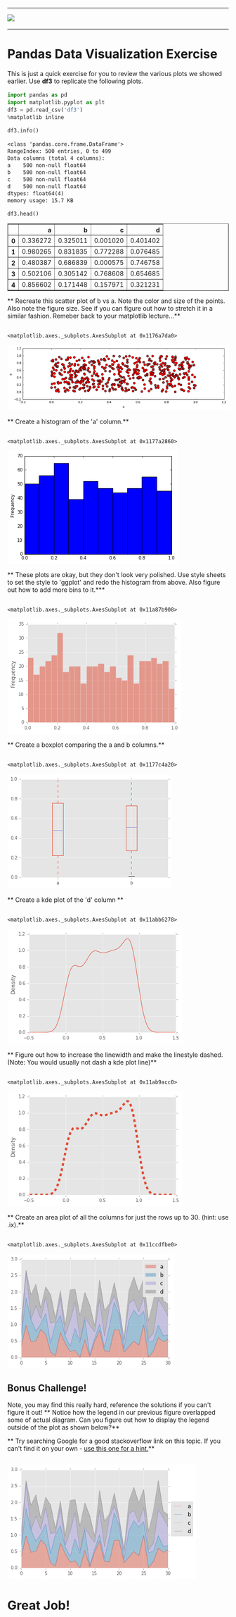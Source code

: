 
___

<a href='http://www.pieriandata.com'> <img src='../Pierian_Data_Logo.png' /></a>
___
# Pandas Data Visualization Exercise

This is just a quick exercise for you to review the various plots we showed earlier. Use **df3** to replicate the following plots. 


```python
import pandas as pd
import matplotlib.pyplot as plt
df3 = pd.read_csv('df3')
%matplotlib inline
```


```python
df3.info()
```

    <class 'pandas.core.frame.DataFrame'>
    RangeIndex: 500 entries, 0 to 499
    Data columns (total 4 columns):
    a    500 non-null float64
    b    500 non-null float64
    c    500 non-null float64
    d    500 non-null float64
    dtypes: float64(4)
    memory usage: 15.7 KB
    


```python
df3.head()
```




<div>
<table border="1" class="dataframe">
  <thead>
    <tr style="text-align: right;">
      <th></th>
      <th>a</th>
      <th>b</th>
      <th>c</th>
      <th>d</th>
    </tr>
  </thead>
  <tbody>
    <tr>
      <th>0</th>
      <td>0.336272</td>
      <td>0.325011</td>
      <td>0.001020</td>
      <td>0.401402</td>
    </tr>
    <tr>
      <th>1</th>
      <td>0.980265</td>
      <td>0.831835</td>
      <td>0.772288</td>
      <td>0.076485</td>
    </tr>
    <tr>
      <th>2</th>
      <td>0.480387</td>
      <td>0.686839</td>
      <td>0.000575</td>
      <td>0.746758</td>
    </tr>
    <tr>
      <th>3</th>
      <td>0.502106</td>
      <td>0.305142</td>
      <td>0.768608</td>
      <td>0.654685</td>
    </tr>
    <tr>
      <th>4</th>
      <td>0.856602</td>
      <td>0.171448</td>
      <td>0.157971</td>
      <td>0.321231</td>
    </tr>
  </tbody>
</table>
</div>



** Recreate this scatter plot of b vs a. Note the color and size of the points. Also note the figure size. See if you can figure out how to stretch it in a similar fashion. Remeber back to your matplotlib lecture...**


```python

```




    <matplotlib.axes._subplots.AxesSubplot at 0x1176a7da0>




![png](output_5_1.png)


** Create a histogram of the 'a' column.**


```python

```




    <matplotlib.axes._subplots.AxesSubplot at 0x1177a2860>




![png](output_7_1.png)


** These plots are okay, but they don't look very polished. Use style sheets to set the style to 'ggplot' and redo the histogram from above. Also figure out how to add more bins to it.***


```python

```




    <matplotlib.axes._subplots.AxesSubplot at 0x11a87b908>




![png](output_9_1.png)


** Create a boxplot comparing the a and b columns.**


```python

```




    <matplotlib.axes._subplots.AxesSubplot at 0x1177c4a20>




![png](output_11_1.png)


** Create a kde plot of the 'd' column **


```python

```




    <matplotlib.axes._subplots.AxesSubplot at 0x11abb6278>




![png](output_13_1.png)


** Figure out how to increase the linewidth and make the linestyle dashed. (Note: You would usually not dash a kde plot line)**


```python

```




    <matplotlib.axes._subplots.AxesSubplot at 0x11ab9acc0>




![png](output_15_1.png)


** Create an area plot of all the columns for just the rows up to 30. (hint: use .ix).**


```python

```




    <matplotlib.axes._subplots.AxesSubplot at 0x11ccdfbe0>




![png](output_17_1.png)


## Bonus Challenge!
Note, you may find this really hard, reference the solutions if you can't figure it out!
** Notice how the legend in our previous figure overlapped some of actual diagram. Can you figure out how to display the legend outside of the plot as shown below?**

** Try searching Google for a good stackoverflow link on this topic. If you can't find it on your own - [use this one for a hint.](http://stackoverflow.com/questions/23556153/how-to-put-legend-outside-the-plot-with-pandas)**


```python

```


![png](output_19_0.png)


# Great Job!
